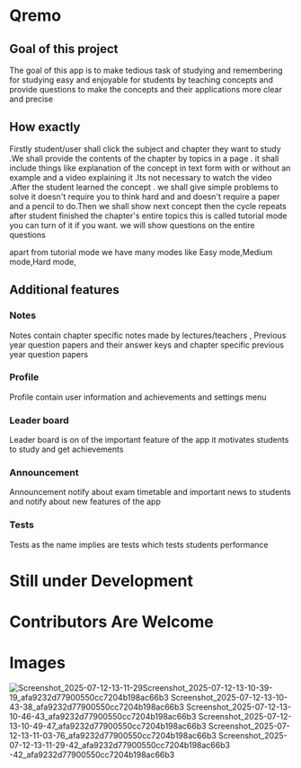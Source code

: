 # Qremo

## Goal of this project
The goal of this app is to make tedious task of studying and remembering for studying easy and enjoyable for students by teaching concepts and provide questions to make the concepts and their applications more clear and precise 

## How exactly
Firstly student/user shall click the subject and chapter they want to study .We shall provide the contents of the chapter by topics in a page . it shall include things like explanation of the concept in text form with or without an example and a video explaining it .Its not necessary to watch the video .After the student learned the concept . we shall give simple problems to solve it doesn't require you to think hard and and doesn't require a paper and a pencil to do.Then we shall show next concept then the cycle repeats after student finished the chapter's entire topics this is called tutorial mode you can turn of it if you want. we will show questions on the entire questions 

apart from tutorial mode we have many modes like Easy mode,Medium mode,Hard mode,

## Additional features
### Notes
Notes contain chapter specific notes made by lectures/teachers , Previous year question papers and their answer keys and chapter specific previous year question papers
### Profile
Profile contain user information and achievements and settings menu
### Leader board
Leader board is on of the important feature of the app it motivates students to study and get achievements
### Announcement
Announcement notify about exam timetable and important news to students and notify about new features of the app
### Tests
Tests as the name implies are tests which tests students performance


# Still under Development
# Contributors Are Welcome
# Images
![Screenshot_2025-07-12-13-11-29![Screenshot_2025-07-12-13-10-39-19_afa9232d77900550cc7204b198ac66b3](https://github.com/user-attachments/assets/d50af2a9-25cd-471a-b27b-547abf0f458c)
![Screenshot_2025-07-12-13-10-43-38_afa9232d77900550cc7204b198ac66b3](https://github.com/user-attachments/assets/539e0e17-d5fc-4125-aead-770aff2aceb5)
![Screenshot_2025-07-12-13-10-46-43_afa9232d77900550cc7204b198ac66b3](https://github.com/user-attachments/assets/ab83632a-76af-4734-97f2-530b04043d20)
![Screenshot_2025-07-12-13-10-49-47_afa9232d77900550cc7204b198ac66b3](https://github.com/user-attachments/assets/7f71104b-772e-4f9e-bd2a-f2e023dcf27f)
![Screenshot_2025-07-12-13-11-03-76_afa9232d77900550cc7204b198ac66b3](https://github.com/user-attachments/assets/575c9efa-ea4d-4a07-9b13-25d2dec82b55)
![Screenshot_2025-07-12-13-11-29-42_afa9232d77900550cc7204b198ac66b3](https://github.com/user-attachments/assets/68839f91-2065-4c92-915f-ab100970934a)
-42_afa9232d77900550cc7204b198ac66b3](https://github.com/user-attachments/assets/b81f61b6-9f57-4255-9c57-12a516f08bd7)
